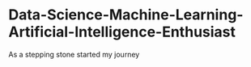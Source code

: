 # Data-Science-Machine-Learning-Artificial-Intelligence-Enthusiast
As a stepping stone started my journey
